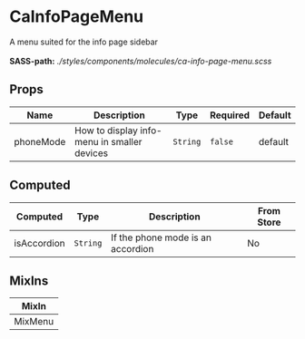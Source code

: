 # CaInfoPageMenu

A menu suited for the info page sidebar<br><br> **SASS-path:** _./styles/components/molecules/ca-info-page-menu.scss_

## Props

<!-- @vuese:CaInfoPageMenu:props:start -->
|Name|Description|Type|Required|Default|
|---|---|---|---|---|
|phoneMode|How to display info-menu in smaller devices|`String`|`false`|default|

<!-- @vuese:CaInfoPageMenu:props:end -->


## Computed

<!-- @vuese:CaInfoPageMenu:computed:start -->
|Computed|Type|Description|From Store|
|---|---|---|---|
|isAccordion|`String`|If the phone mode is an accordion|No|

<!-- @vuese:CaInfoPageMenu:computed:end -->


## MixIns

<!-- @vuese:CaInfoPageMenu:mixIns:start -->
|MixIn|
|---|
|MixMenu|

<!-- @vuese:CaInfoPageMenu:mixIns:end -->


